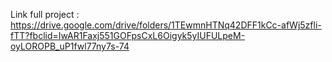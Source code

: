 Link full project : https://drive.google.com/drive/folders/1TEwmnHTNq42DFF1kCc-afWj5zfli-fTT?fbclid=IwAR1Faxj551GOFpsCxL6Oigyk5yIUFULpeM-oyLOROPB_uP1fwl77ny7s-74

